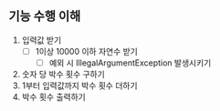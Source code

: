## 기능 수행 이해
1. 입력값 받기
   - [ ] 1이상 10000 이하 자연수 받기
     - [ ] 예외 시 IllegalArgumentException 발생시키기
2. 숫자 당 박수 횟수 구하기
3. 1부터 입력값까지 박수 횟수 더하기
4. 박수 횟수 출력하기